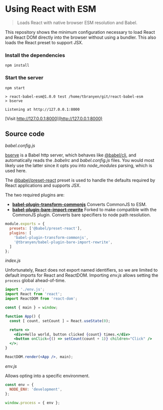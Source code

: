 # Using React with ESM

> Loads React with native browser ESM resolution and Babel.

This repository shows the minimum configuration necessary to load React and
React DOM directly into the browser without using a bundler. This also loads
the React preset to support JSX.

### Install the dependencies

```
npm install
```

### Start the server

```
npm start
```

```
> react-babel-esm@1.0.0 test /home/tbranyen/git/react-babel-esm
> bserve

Listening at http://127.0.0.1:8000
```

[Visit http://127.0.0.1:8000](http://127.0.0.1:8000)

## Source code

_babel.config.js_

[bserve](https://npmjs.org/bserve) is a Babel http server, which behaves like
[@babel/cli](https://babeljs.io/docs/en/babel-cli), and automatically reads the
_.babelrc_ and _babel.config.js_ files. You would most likely use the latter
since it opts you into _node&lowbar;modules_ parsing, which is used here.

The [@babel/preset-react](https://babeljs.io/docs/en/babel-preset-react) preset
is used to handle the defaults required by React applications and supports JSX.

The two required plugins are:

- [**babel-plugin-transform-commonjs**](https://github.com/tbranyen/babel-plugin-transform-commonjs) Converts CommonJS to ESM.
- [**babel-plugin-bare-import-rewrite**](https://github.com/tbranyen/babel-plugin-bare-import-rewrite) Forked to make compatible with the
  CommonJS plugin. Converts bare specifiers to node path resolution.

```js
module.exports = {
  presets: ['@babel/preset-react'],
  plugins: [
    'babel-plugin-transform-commonjs',
    '@tbranyen/babel-plugin-bare-import-rewrite',
  ]
};
```

_index.js_

Unfortunately, React does not export named identifiers, so we are limited to
default imports for React and ReactDOM. Importing _env.js_ allows setting the
`process` global ahead-of-time.

```jsx
import './env.js';
import React from 'react';
import ReactDOM from 'react-dom';

const { main } = window;

function App() {
  const [ count, setCount ] = React.useState(0);

  return <>
    <div>Hello world, button clicked {count} times.</div>
    <button onClick={() => setCount(count + 1)} children="Click" />
  </>;
}

ReactDOM.render(<App />, main);
```

_env.js_

Allows opting into a specific environment.

```js
const env = {
  NODE_ENV: 'development',
};

window.process = { env };
```
